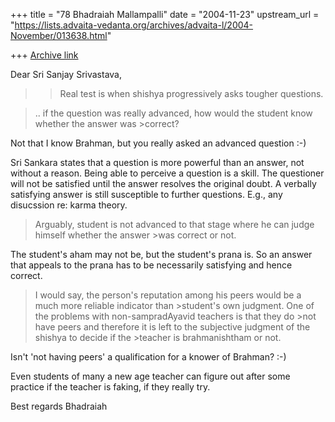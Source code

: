 +++
title = "78 Bhadraiah Mallampalli"
date = "2004-11-23"
upstream_url = "https://lists.advaita-vedanta.org/archives/advaita-l/2004-November/013638.html"

+++
[Archive link](https://lists.advaita-vedanta.org/archives/advaita-l/2004-November/013638.html)

Dear Sri Sanjay Srivastava,

>>Real test is when shishya progressively asks tougher questions.

>.. if the question was really advanced, how would the student know whether 
>the answer was >correct?

Not that I know Brahman, but you really asked an advanced question :-)

Sri Sankara states that a question is more powerful than an answer, not 
without a reason. Being able to perceive a question is a skill. The 
questioner will not be satisfied until the answer resolves the original 
doubt. A verbally satisfying answer is still susceptible to further 
questions. E.g., any disucssion re: karma theory.

>Arguably, student is not advanced to that stage where he can judge himself 
>whether the answer >was correct or not.

The student's aham may not be, but the student's prana is. So an answer that 
appeals to the prana has to be necessarily satisfying and hence correct.

>I would say, the person's reputation among his peers would be a much more 
>reliable indicator than >student's own judgment. One of the problems with 
>non-sampradAyavid teachers is that they do >not have peers and therefore it 
>is left to the subjective judgment of the shishya to decide if the >teacher 
>is brahmanishtham or not.

Isn't 'not having peers' a qualification for a knower of Brahman? :-)

Even students of many a new age teacher can figure out after some practice 
if the teacher is faking, if they really try.

Best regards
Bhadraiah



